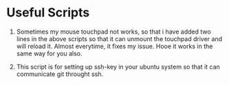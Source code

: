 # Useful Scripts

1. Sometimes my mouse touchpad not works, so that i have added two lines in the above scripts so that it can unmount the touchpad driver and will reload it. Almost everytime, it fixes my issue. Hooe it works in the same way for you also.

2. This script is for setting up ssh-key in your ubuntu system so that it can communicate git throught ssh. 
